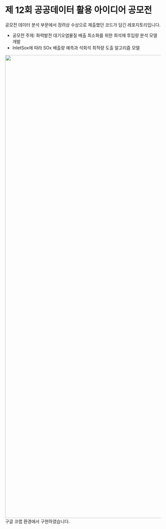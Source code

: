 # 제 12회 공공데이터 활용 아이디어 공모전
공모전 데이터 분석 부문에서 장려상 수상으로 제출했던 코드가 담긴 레포지토리입니다.

- 공모전 주제: 화력발전 대기오염물질 배출 최소화를 위한 희석재 투입량 분석 모델 개발
- InletSox에 따라 SOx 배출량 예측과 석회석 최적량 도출 알고리즘 모델
<img src="[https://github.com/user-attachments/assets/6803741f-b02e-4712-85a7-5d1c90e6f25f]" width="998" height="1496"/>
구글 코랩 환경에서 구현하였습니다.
